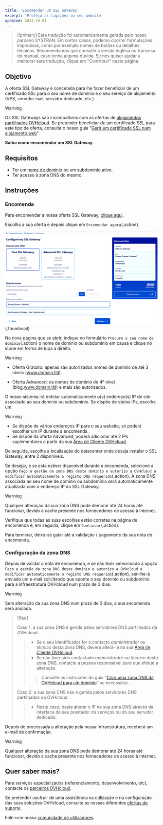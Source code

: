 ```yaml
---
title: 'Encomendar um SSL Gateway'
excerpt: 'Proteja as ligações ao seu website'
updated: 2024-10-01
---
```


> [!primary]
> Esta tradução foi automaticamente gerada pelo nosso parceiro SYSTRAN. Em certos casos, poderão ocorrer formulações imprecisas, como por exemplo nomes de botões ou detalhes técnicos. Recomendamos que consulte a versão inglesa ou francesa do manual, caso tenha alguma dúvida. Se nos quiser ajudar a melhorar esta tradução, clique em "Contribuir" nesta página.
>

## Objetivo

A oferta SSL Gateway é concebida para lhe fazer beneficiar de um certificado SSL para o seu nome de domínio e o seu serviço de alojamento (VPS, servidor mail, servidor dedicado, etc.).

> [!warning]
>
> Os SSL Gateways são incompatíveis com as ofertas de [alojamentos partilhados OVHcloud](/links/web/hosting). Se pretender beneficiar de um certificado SSL para este tipo de oferta, consulte o nosso guia "[Gerir um certificado SSL num alojamento web](/pages/web_cloud/web_hosting/ssl_on_webhosting)".
>

**Saiba como encomendar um SSL Gateway.**

## Requisitos

- Ter um [nome de domínio](/links/web/domains) ou um subdomínio ativo.
- Ter acesso à zona DNS do mesmo.

## Instruções

### Encomenda

Para encomendar a nossa oferta SSL Gateway, [clique aqui](/links/web/ssl-gateway).

Escolha a sua oferta e depois clique em `Encomendar agora`{.action}.

![order ssl gateway](/pages/assets/screens/website/order/configure-my-ssl-gateway.png){.thumbnail}

Na nova página que se abrir, indique no formulário `Procure o seu nome de domínio`{.action} o nome de domínio ou subdomínio em causa e clique no ícone em forma de lupa à direita.

> [!warning]
>
> - Oferta Gratuito: apenas são autorizados nomes de domínio de até 3 níveis (www.domain.tld).
>
> - Oferta Advanced: os nomes de domínio de 4º nível (blog.www.domain.tld) e mais são autorizados.
>

O nosso sistema irá detetar automaticamente o(s) endereço(s) IP do site associado ao seu domínio ou subdomínio. Se dispõe de vários IPs, escolha um.

> [!warning]
>
> - Se dispõe de vários endereços IP para o seu website, só poderá escolher um IP durante a encomenda.
> - Se dispõe da oferta Advanced, poderá adicionar até 2 IPs suplementares a partir da sua [Área de Cliente OVHcloud](/links/manager).
>

De seguida, escolha a localização do datacenter onde deseja instalar o SSL Gateway, entre 2 disponíveis.

Se desejar, e se esta estiver disponível durante a encomenda, selecione a opção `Faço a gestão da zona DNS deste domínio e autorizo a OVHcloud a modificar automaticamente o registo DNS requerido`{.action}. A zona DNS associada ao seu nome de domínio ou subdomínio será automaticamente atualizada com o endereço IP do SSL Gateway.

> [!warning]
>
> Qualquer alteração da sua zona DNS pode demorar até 24 horas até funcionar, devido à cache presente nos fornecedores de acesso à Internet.
>

Verifique que todas as suas escolhas estão corretas na página de encomenda e, em seguida, clique em `Continuar`{.action}.

Para terminar, deixe-se guiar até a validação / pagamento da sua nota de encomenda.

### Configuração da zona DNS

Depois de validar a nota de encomenda, e se não tiver selecionado a opção `Faço a gestão da zona DNS deste domínio e autorizo a OVHcloud a modificar automaticamente o registo DNS requerido`{.action}, ser-lhe-á enviado um e-mail solicitando que aponte o seu domínio ou subdomínio para a infraestrutura OVHcloud num prazo de 3 dias.

> [!warning]
>
> Sem alteração da sua zona DNS num prazo de 3 dias, a sua encomenda será anulada.
>

> [!faq]
>
> Caso 1: a sua zona DNS é gerida pelos servidores DNS partilhados da OVHcloud.
>>>
>> - Se o seu identificador for o contacto *administrador* ou *técnico* desta zona DNS, deverá alterá-la na sua [Área de Cliente OVHcloud](/links/manager).
>> - Se não tiver sido contactado *administrador* ou *técnico* desta zona DNS, contacte a pessoa responsável para que efetue a alteração.
>>>
>>> Consulte as instruções do guia "[Criar uma zona DNS da OVHcloud para um domínio](/pages/web_cloud/domains/dns_zone_create)" se necessário.
>>>
>
> Caso 2: a sua zona DNS não é gerida pelos servidores DNS partilhados da OVHcloud.
>>>
>> - Neste caso, basta alterar o IP na sua zona DNS através da interface do seu prestador de serviços ou do seu servidor dedicado.
>>>
>

Depois de processada a alteração pela nossa infraestrutura, receberá um e-mail de confirmação.

> [!warning]
>
> Qualquer alteração da sua zona DNS pode demorar até 24 horas até funcionar, devido à cache presente nos fornecedores de acesso à Internet.
>

## Quer saber mais?
 
Para serviços especializados (referenciamento, desenvolvimento, etc), contacte os [parceiros OVHcloud](/links/partner).
 
Se pretender usufruir de uma assistência na utilização e na configuração das suas soluções OVHcloud, consulte as nossas diferentes [ofertas de suporte](/links/support).
 
Fale com nossa [comunidade de utilizadores](/links/community).